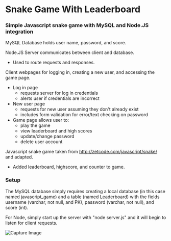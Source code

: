 # Snake Game With Leaderboard
### Simple Javascript snake game with MySQL and Node.JS integration

MySQL Database holds user name, password, and score.

Node.JS Server communicates between client and database.
* Used to route requests and responses.


Client webpages for logging in, creating a new user, and accessing the game page.
* Log in page
	* requests server for log in credentials
	* alerts user if credentials are incorrect
* New user page
	* requests for new user assuming they don't already exist
	* includes form validation for error/text checking on password
* Game page allows user to:
    * play the game
    * view leaderboard and high scores
    * update/change password
    * delete user account

Javascript snake game taken from http://zetcode.com/javascript/snake/ and adapted.
* Added leaderboard, highscore, and counter to game.

### Setup

The MySQL database simply requires creating a local database (in this case named javascript_game)
and a table (named Leaderboard) with the fields username (varchar, not null, and PK), password (varchar, not null), and score (int).

For Node, simply start up the server with "node server.js" and it will begin to listen for client requests.


![Capture Image](https://raw.githubusercontent.com/joelstell54/Snake_Game_With_Leaderboard/master/Capture.PNG)
